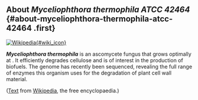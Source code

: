 About *Myceliophthora thermophila ATCC 42464* {#about-myceliophthora-thermophila-atcc-42464 .first}
---------------------------------------------

[![Wikipedia](/img/wikipedia_logo_v2_en.png){#wiki_icon}](http://en.wikipedia.org/wiki/Myceliophthora_thermophila)

***Myceliophthora thermophila*** is an ascomycete fungus that grows
optimally at . It efficiently degrades cellulose and is of interest in
the production of biofuels. The genome has recently been sequenced,
revealing the full range of enzymes this organism uses for the
degradation of plant cell wall material.

([Text](http://en.wikipedia.org/wiki/Myceliophthora_thermophila) from
[Wikipedia](http://en.wikipedia.org/), the free encyclopaedia.)
